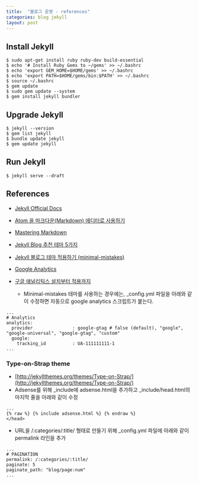 ```yaml
---
title:  "블로그 운영 - references"
categories: blog jekyll
layout: post
---
```


## Install Jekyll

```
$ sudo apt-get install ruby ruby-dev build-essential
$ echo '# Install Ruby Gems to ~/gems' >> ~/.bashrc
$ echo 'export GEM_HOME=$HOME/gems' >> ~/.bashrc
$ echo 'export PATH=$HOME/gems/bin:$PATH' >> ~/.bashrc
$ source ~/.bashrc
$ gem update
$ sudo gem update --system
$ gem install jekyll bundler
```

## Upgrade Jekyll
```
$ jekyll --version
$ gem list jekyll
$ bundle update jekyll
$ gem update jekyll
```

## Run Jekyll
```
$ jekyll serve --draft
```

## References

* [Jekyll Official Docs][jekyll-docs]
* [Atom 을 마크다운(Markdown) 에디터로 사용하기][atom-guide]
* [Mastering Markdown](https://guides.github.com/features/mastering-markdown/)
* [Jekyll Blog 추천 테마 5가지][jekyll-theme-recommendation]
* [Jekyll 블로그 테마 적용하기 (minimal-mistakes)][jekyll-minimal-mistakes]
* [Google Analytics](https://analytics.google.com/)
* [구글 애널리틱스 설치부터 적용까지](https://milooy.wordpress.com/2016/01/14/google-analtyics-1-intro/)

  * Minimal-mistakes 테마를 사용하는 경우에는, _config.yml 파일을 아래와 같이 수정하면 자동으로 google analytics 스크립트가 붙는다.

```
...
# Analytics
analytics:
  provider               : google-gtag # false (default), "google", "google-universal", "google-gtag", "custom"
  google:
    tracking_id          : UA-111111111-1
...
```

### Type-on-Strap theme

* [http://jekyllthemes.org/themes/Type-on-Strap/](http://jekyllthemes.org/themes/Type-on-Strap/)
* Adsense를 위해 _include에 adsense.html을 추가하고 _include/head.html의 마지막 줄을 아래와 같이 수정

```
...
{% raw %} {% include adsense.html %} {% endraw %}
</head>
```

* URL을 /:categories/:title/ 형태로 만들기 위해 _config.yml 파일에 아래와 같이 permalink 라인을 추가

```
...
# PAGINATION
permalink: /:categories/:title/
paginate: 5
paginate_path: "blog/page:num"
...
```


[jekyll-docs]: https://jekyllrb.com/docs/home
[jekyll-gh]:   https://github.com/jekyll/jekyll
[jekyll-talk]: https://talk.jekyllrb.com/
[jekyll-theme-recommendation]: https://isme2n.github.io/devlog/2017/03/09/Blog-Jekyll-theme/
[atom-guide]:  http://futurecreator.github.io/2016/06/14/atom-as-markdown-editor/
[jekyll-minimal-mistakes]: https://junhobaik.github.io/jekyll-apply-theme/
